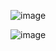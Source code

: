 ![image](https://github.com/user-attachments/assets/837bc7eb-85c1-4420-a4f3-06c2f26ca938)


![image](https://github.com/user-attachments/assets/f5e0da56-76cc-405c-bc41-05eee25c4a32)
